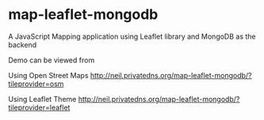 map-leaflet-mongodb
===================

A JavaScript Mapping application using Leaflet library and MongoDB as the backend

Demo can be viewed from

Using Open Street Maps
http://neil.privatedns.org/map-leaflet-mongodb/?tileprovider=osm

Using Leaflet Theme
http://neil.privatedns.org/map-leaflet-mongodb/?tileprovider=leaflet
